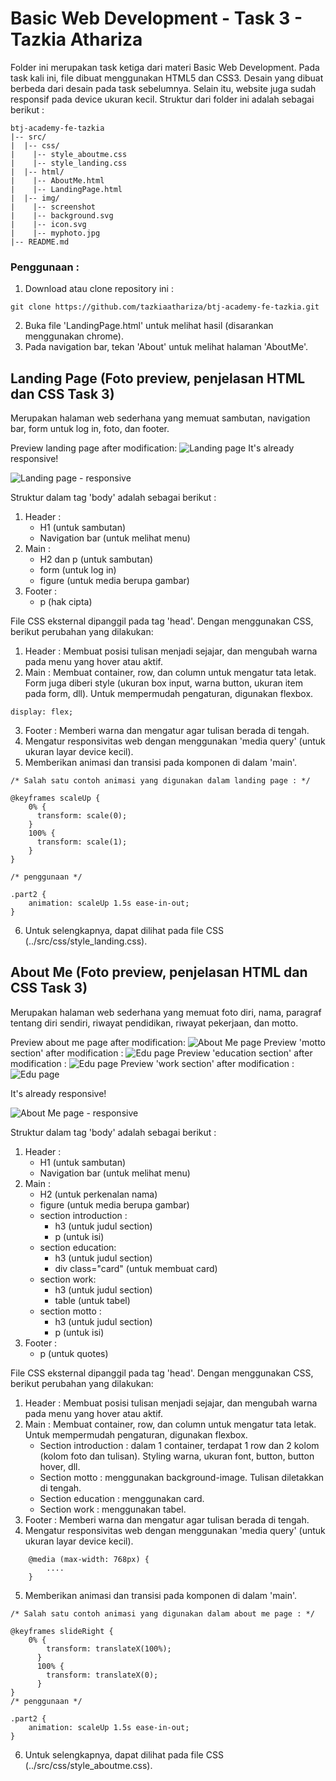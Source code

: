 # Basic Web Development - Task 3 - Tazkia Athariza

Folder ini merupakan task ketiga dari materi Basic Web Development. Pada task kali ini, file dibuat menggunakan HTML5 dan CSS3. Desain yang dibuat berbeda dari desain pada task sebelumnya. Selain itu, website juga sudah responsif pada device ukuran kecil. Struktur dari folder ini adalah sebagai berikut :

```
btj-academy-fe-tazkia
|-- src/
|  |-- css/
|    |-- style_aboutme.css
|    |-- style_landing.css
|  |-- html/
|    |-- AboutMe.html
|    |-- LandingPage.html
|  |-- img/
|    |-- screenshot
|    |-- background.svg
|    |-- icon.svg
|    |-- myphoto.jpg
|-- README.md
```

### Penggunaan :
1. Download atau clone repository ini :
```
git clone https://github.com/tazkiaathariza/btj-academy-fe-tazkia.git
```
2. Buka file 'LandingPage.html' untuk melihat hasil (disarankan menggunakan chrome).
3. Pada navigation bar, tekan 'About' untuk melihat halaman 'AboutMe'.

## Landing Page (Foto preview, penjelasan HTML dan CSS Task 3)

Merupakan halaman web sederhana yang memuat sambutan, navigation bar, form untuk log in, foto, dan footer. 

Preview landing page after modification:
![Landing page](/src/img/screenshot/landing_after.png)
It's already responsive!

![Landing page - responsive](/src/img/screenshot/responsive_landing.png)

Struktur dalam tag 'body' adalah sebagai berikut :

1. Header :
    - H1 (untuk sambutan)
    - Navigation bar (untuk melihat menu)
2. Main :
    - H2 dan p (untuk sambutan)
    - form (untuk log in)
    - figure (untuk media berupa gambar)
3. Footer :
    - p (hak cipta)

File CSS eksternal dipanggil pada tag 'head'. Dengan menggunakan CSS, berikut perubahan yang dilakukan:
1. Header : Membuat posisi tulisan menjadi sejajar, dan mengubah warna pada menu yang hover atau aktif.
2. Main : Membuat container, row, dan column untuk mengatur tata letak. Form juga diberi style (ukuran box input, warna button, ukuran item pada form, dll). Untuk mempermudah pengaturan, digunakan flexbox.
```
display: flex;
```
3. Footer : Memberi warna dan mengatur agar tulisan berada di tengah.
4. Mengatur responsivitas web dengan menggunakan 'media query' (untuk ukuran layar device kecil).
5. Memberikan animasi dan transisi pada komponen di dalam 'main'. 

```
/* Salah satu contoh animasi yang digunakan dalam landing page : */

@keyframes scaleUp {
    0% {
      transform: scale(0);
    }
    100% {
      transform: scale(1);
    }
}

/* penggunaan */

.part2 {
    animation: scaleUp 1.5s ease-in-out; 
}
```
6. Untuk selengkapnya, dapat dilihat pada file CSS (../src/css/style_landing.css).


## About Me (Foto preview, penjelasan HTML dan CSS Task 3)
Merupakan halaman web sederhana yang memuat foto diri, nama, paragraf tentang diri sendiri, riwayat pendidikan, riwayat pekerjaan, dan motto. 

Preview about me page after modification:
![About Me page](/src/img/screenshot/aboutme_after.png)
Preview 'motto section' after modification :
![Edu page](/src/img/screenshot/motto_after.png)
Preview 'education section' after modification :
![Edu page](/src/img/screenshot/education_after.png)
Preview 'work section' after modification :
![Edu page](/src/img/screenshot/work_after.png)

It's already responsive!

![About Me page - responsive](/src/img/screenshot/responsive_aboutme.png)

Struktur dalam tag 'body' adalah sebagai berikut :

1. Header :
    - H1 (untuk sambutan)
    - Navigation bar (untuk melihat menu)
2. Main :
    - H2 (untuk perkenalan nama)
    - figure (untuk media berupa gambar)
    - section introduction :
        - h3 (untuk judul section) 
        - p (untuk isi)
    - section education:
        - h3 (untuk judul section) 
        - div class="card" (untuk membuat card)
    - section work:
        - h3 (untuk judul section) 
        - table (untuk tabel)
    - section motto :
        - h3 (untuk judul section) 
        - p (untuk isi)
3. Footer :
    - p (untuk quotes)

File CSS eksternal dipanggil pada tag 'head'. Dengan menggunakan CSS, berikut perubahan yang dilakukan:
1. Header : Membuat posisi tulisan menjadi sejajar, dan mengubah warna pada menu yang hover atau aktif.
2. Main : Membuat container, row, dan column untuk mengatur tata letak. Untuk mempermudah pengaturan, digunakan flexbox.
    - Section introduction : dalam 1 container, terdapat 1 row dan 2 kolom (kolom foto dan tulisan). Styling warna, ukuran font, button, button hover, dll.
    - Section motto : menggunakan background-image. Tulisan diletakkan di tengah.
    - Section education : menggunakan card.
    - Section work : menggunakan tabel.
3. Footer : Memberi warna dan mengatur agar tulisan berada di tengah.
4. Mengatur responsivitas web dengan menggunakan 'media query' (untuk ukuran layar device kecil).
```
    @media (max-width: 768px) { 
        ....
    }
```
5. Memberikan animasi dan transisi pada komponen di dalam 'main'. 

```
/* Salah satu contoh animasi yang digunakan dalam about me page : */

@keyframes slideRight {
    0% {
        transform: translateX(100%);
      }
      100% {
        transform: translateX(0);
      }
}
/* penggunaan */

.part2 {
    animation: scaleUp 1.5s ease-in-out; 
}
```
6. Untuk selengkapnya, dapat dilihat pada file CSS (../src/css/style_aboutme.css).
